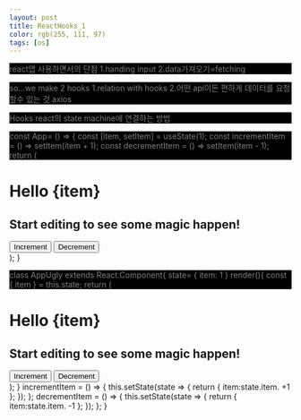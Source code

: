 ```yaml
---
layout: post
title: ReactHooks_1
color: rgb(255, 111, 97)
tags: [os]
---
```

<style>
p {
  background-Color: black;
  color: gray;
}
</style>
react앱 사용하면서의 단점
1.handing input
2.data가져오기=fetching

so...we make 2 hooks
1.relation with hooks
2.어떤 api이든 편하게 데이터를 요청할수 있는 것
axios

Hooks
react의 state machine에 연결하는 방법

<p>
const App= () => {
  const [item, setItem] = useState(1);
  const incrementItem = () => setItem(item + 1);
  const decrementItem = () => setItem(item - 1);
  return (
    <div className="App">
      <h1>Hello {item}</h1>
      <h2>Start editing to see some magic happen!</h2>
      <button onClick={incrementItem}>Increment</button>
      <button onClick={decrementItem}>Decrement</button>
    </div>
  );
}
</p>
<p>
class AppUgly extends React.Component{
  state= {
    item: 1
  }
  render(){
    const { item } = this.state;
    return (
      <div className="App">
        <h1>Hello {item}</h1>
        <h2>Start editing to see some magic happen!</h2>
        <button onClick={this.incrementItem}>Increment</button>
        <button onClick={this.decrementItem}>Decrement</button>
      </div>
    );
  }
  incrementItem = () => {
    this.setState(state => {
       return {
      item:state.item. +1
      };
    });
   };
  decrementItem = () => {
    this.setState(state => {
      return {
     item:state.item. -1
     };
   });
  };
}
</p>